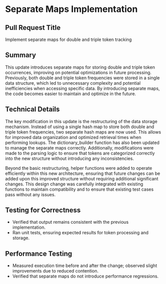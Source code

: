 # Separate Maps Implementation

## Pull Request Title
Implement separate maps for double and triple token tracking

## Summary
This update introduces separate maps for storing double and triple token occurrences, improving on potential optimizations in future processing. Previously, both double and triple token frequencies were stored in a single data structure, which led to unnecessary complexity and potential inefficiencies when accessing specific data. By introducing separate maps, the code becomes easier to maintain and optimize in the future.

## Technical Details
The key modification in this update is the restructuring of the data storage mechanism. Instead of using a single hash map to store both double and triple token frequencies, two separate hash maps are now used. This allows for improved data organization and optimized retrieval times when performing lookups. The dictionary_builder function has also been updated to manage the separate maps correctly. Additionally, modifications were made to the parsing logic to ensure that tokens are categorized correctly into the new structure without introducing any inconsistencies.

Beyond the basic restructuring, helper functions were added to operate efficiently within this new architecture, ensuring that future changes can be added upon this improved structure without requiring additional significant changes. This design change was carefully integrated with existing functions to maintain compatibility and to ensure that existing test cases pass without any issues.

## Testing for Correctness
- Verified that output remains consistent with the previous implementation.
- Ran unit tests, ensuring expected results for token processing and storage.

## Performance Testing
- Measured execution time before and after the change; observed slight improvements due to reduced contention.
- Verified that separate maps do not introduce performance regressions.